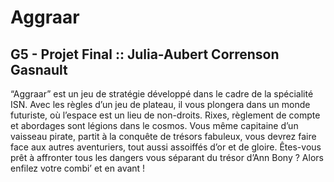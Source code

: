 # Aggraar
## G5 - Projet Final :: Julia-Aubert Correnson Gasnault

“Aggraar” est un jeu de stratégie développé dans le cadre de la spécialité ISN. Avec les règles d’un jeu de plateau, il vous plongera dans un monde futuriste, où l’espace est un lieu de non-droits. Rixes, règlement de compte et abordages sont légions dans le cosmos. Vous même capitaine d’un vaisseau pirate, partit à la conquête de trésors fabuleux, vous devrez faire face aux autres aventuriers, tout aussi assoiffés d’or et de gloire. Êtes-vous prêt à affronter tous les dangers vous séparant du trésor d’Ann Bony ? Alors enfilez votre combi’ et en avant !

